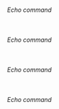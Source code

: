 ###### Echo command

``````sh

``````
###### Echo command

``````sh

``````
###### Echo command

``````sh

``````
###### Echo command

``````sh

``````
